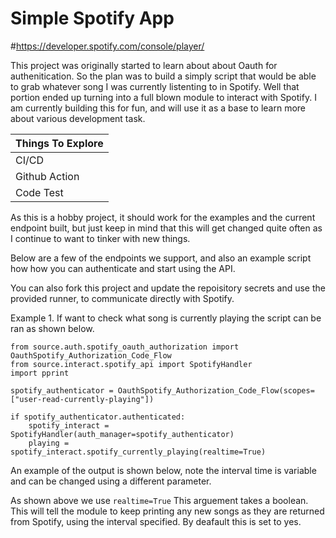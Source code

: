 
# Simple Spotify App
#https://developer.spotify.com/console/player/

This project was originally started to learn about about Oauth for authenitication. 
So the plan was to build a simply script that would be able to grab whatever song I was currently listenting to in Spotify. 
Well that portion ended up turning into a full blown module to interact with Spotify. 
I am currently building this for fun, and will use it as a base to learn more about various development task.


|  Things To Explore |  
|---|
|CI/CD |
|Github Action |
|Code Test |

As this is a hobby project, it should work for the examples and the current endpoint built, but just keep in mind that 
this will get changed quite often as I continue to want to tinker with new things. 

Below are a few of the endpoints we support, and also an example script how how you can authenticate and start using the API. 

You can also fork this project and update the repoisitory secrets and use the provided runner, to communicate directly with Spotify.

Example 1. If want to check what song is currently playing the script can be ran as shown below. 
```
from source.auth.spotify_oauth_authorization import OauthSpotify_Authorization_Code_Flow
from source.interact.spotify_api import SpotifyHandler
import pprint

spotify_authenticator = OauthSpotify_Authorization_Code_Flow(scopes=["user-read-currently-playing"])

if spotify_authenticator.authenticated:
    spotify_interact = SpotifyHandler(auth_manager=spotify_authenticator)
    playing = spotify_interact.spotify_currently_playing(realtime=True)
```

An example of the output is shown below, note the interval time is variable and can be changed using a different parameter. 
[](https://user-images.githubusercontent.com/11384057/206326214-f2389b39-645a-4284-aa40-eebe095ce204.webm.mov)


As shown above we use `realtime=True` This arguement takes a boolean. This will tell the module to keep printing any new songs
as they are returned from Spotify, using the interval specified. By deafault this is set to yes.








